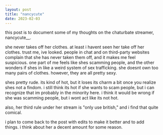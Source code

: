 ```yaml
---
layout: post
title: "nancycute"
date: 2023-02-03
---
```

this post is to document some of my thoughts on the chaturbate streamer, nancycute__.

she never takes off her clothes. at least i havent seen her take off her clothes. trust me, ive looked. people in chat and on third-party websites complain that she has never taken them off, and it makes me feel suspicious. one part of me feels like shes scamming people, and the other wonders if shes in like a weird system of sex trafficking. she doesnt own too many pairs of clothes. however, they are all pretty sexy.

shes pretty rude. its kind of hot, but it loses its charm a bit once you realize shes not a findom. i still think its hot if she wants to scam people, but i can recognize that im probably in the minority here. i think it would be wrong if she was scamming people, but i wont act like its not hot.

also, her third rule under her stream is "only use british," and i find that quite comical.

i plan to come back to the post with edits to make it better and to add things. i think about her a decent amount for some reason.
